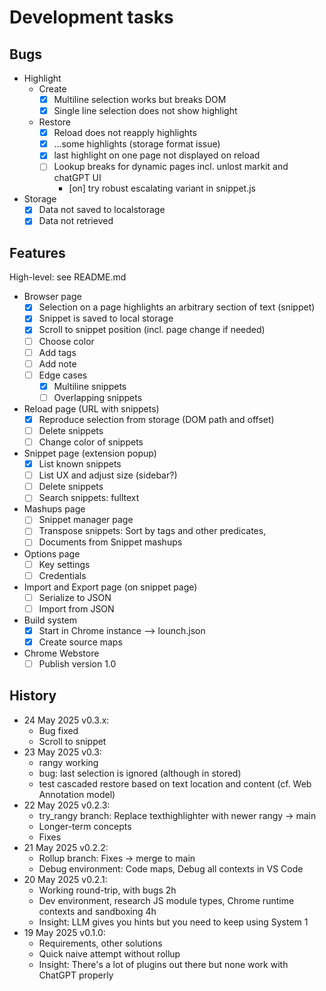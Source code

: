 # Development tasks

## Bugs

- Highlight
  - Create
    - [x] Multiline selection works but breaks DOM
    - [x] Single line selection does not show highlight
  - Restore
    - [x] Reload does not reapply highlights
    - [x] ...some highlights (storage format issue)
    - [x] last highlight on one page not displayed on reload
    - [ ] Lookup breaks for dynamic pages incl. unlost markit and chatGPT UI
      - [on] try robust escalating variant in snippet.js
- Storage
  - [x] Data not saved to localstorage
  - [x] Data not retrieved

## Features

High-level: see README.md

- Browser page
  - [x] Selection on a page highlights an arbitrary section of text (snippet)
  - [x] Snippet is saved to local storage
  - [x] Scroll to snippet position (incl. page change if needed)
  - [ ] Choose color
  - [ ] Add tags
  - [ ] Add note
  - [ ] Edge cases
    - [x] Multiline snippets
    - [ ] Overlapping snippets
- Reload page (URL with snippets)
  - [x] Reproduce selection from storage (DOM path and offset)
  - [ ] Delete snippets
  - [ ] Change color of snippets
- Snippet page (extension popup)
  - [x] List known snippets
  - [ ] List UX and adjust size (sidebar?)
  - [ ] Delete snippets
  - [ ] Search snippets: fulltext
- Mashups page
  - [ ] Snippet manager page
  - [ ] Transpose snippets: Sort by tags and other predicates, 
  - [ ] Documents from Snippet mashups
- Options page
  - [ ] Key settings
  - [ ] Credentials
- Import and Export page (on snippet page)
  - [ ] Serialize to JSON
  - [ ] Import from JSON
- Build system
  - [x] Start in Chrome instance --> lounch.json
  - [x] Create source maps
- Chrome Webstore
  - [ ] Publish version 1.0

## History

- 24 May 2025  v0.3.x:
  - Bug fixed
  - Scroll to snippet
- 23 May 2025  v0.3:
  - rangy working 
  - bug: last selection is ignored (although in stored)
  - test cascaded restore based on text location and content (cf. Web Annotation model)
- 22 May 2025  v0.2.3:
  - try_rangy branch: Replace texthighlighter with newer rangy -> main
  - Longer-term concepts
  - Fixes
- 21 May 2025  v0.2.2:
  - Rollup branch: Fixes -> merge to main
  - Debug environment: Code maps, Debug all contexts in VS Code
- 20 May 2025  v0.2.1:
  - Working round-trip, with bugs 2h
  - Dev environment, research JS module types, Chrome runtime contexts and sandboxing 4h
  - Insight: LLM gives you hints but you need to keep using System 1
- 19 May 2025  v0.1.0:
  - Requirements, other solutions
  - Quick naive attempt without rollup
  - Insight: There's a lot of plugins out there but none work with ChatGPT properly

